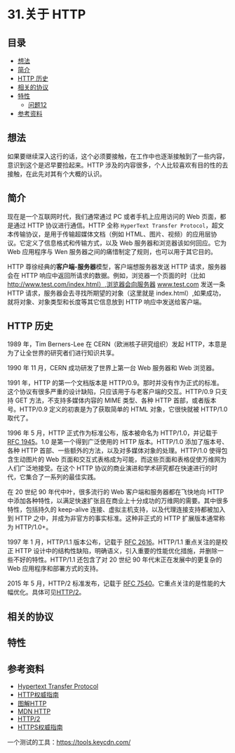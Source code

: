# 31.关于 HTTP
## <a name="index"></a> 目录
- [想法](#think)
- [简介](#intro)
- [HTTP 历史](#history)
- [相关的协议](#connect)
- [特性](#attribute)
  - [问题12](#link)
- [参考资料](#reference)


## <a name="think"></a> 想法
如果要继续深入这行的话，这个必须要接触，在工作中也逐渐接触到了一些内容，意识到这个是迟早要捡起来。HTTP 涉及的内容很多，个人比较喜欢有目的性的去接触，在此先对其有个大概的认识。

## <a name="intro"></a> 简介
现在是一个互联网时代，我们通常通过 PC 或者手机上应用访问的 Web 页面，都是通过 HTTP 协议进行通信。HTTP 全称 `HyperText Transfer Protocol`，超文本传输协议，是用于传输超媒体文档（例如 HTML、图片、视频）的应用层协议。它定义了信息格式和传输方式，以及 Web 服务器和浏览器该如何回应。它为 Web 应用程序与 Wen 服务器之间的痛惜制定了规则，也可以用于其它目的。

HTTP 尊徐经典的**客户端-服务器**模型，客户端想服务器发送 HTTP 请求，服务器会在 HTTP 响应中返回所请求的数据。例如，浏览器一个页面的时（比如 http://www.test.com/index.html）,浏览器会向服务器 www.test.com 发送一条 HTTP 请求，服务器会去寻找所期望的对象（这里就是 index.html）,如果成功，就将对象、对象类型和长度等其它信息放到 HTTP 响应中发送给客户端。

## <a name="history"></a> HTTP 历史
1989 年，Tim Berners-Lee 在 CERN（欧洲核子研究组织）发起 HTTP，本意是为了让全世界的研究者们进行知识共享。

1990 年 11 月，CERN 成功研发了世界上第一台 Web 服务器和 Web 浏览器。

1991 年，HTTP 的第一个文档版本是 HTTP/0.9。那时并没有作为正式的标准。这个协议有很多严重的设计缺陷，只应该用于与老客户端的交互。HTTP/0.9 只支持 GET 方法，不支持多媒体内容的 MIME 类型、各种 HTTP 首部，或者版本号。HTTP/0.9 定义的初衷是为了获取简单的 HTML 对象，它很快就被 HTTP/1.0 取代了。

1996 年 5 月，HTTP 正式作为标准公布，版本被命名为 HTTP/1.0，并记载于 [RFC 1945][url-rfc1945]。1.0 是第一个得到广泛使用的 HTTP 版本。HTTP/1.0 添加了版本号、各种 HTTP 首部、一些额外的方法，以及对多媒体对象的处理。HTTP/1.0 使得包含生动图片的 Web 页面和交互式表格成为可能，而这些页面和表格促使万维网为人们广泛地接受。在这个 HTTP 协议的商业演进和学术研究都在快速进行的时代，它集合了一系列的最佳实践。

在 20 世纪 90 年代中叶，很多流行的 Web 客户端和服务器都在飞快地向 HTTP 中添加各种特性，以满足快速扩张且在商业上十分成功的万维网的需要。其中很多特性，包括持久的 keep-alive 连接、虚拟主机支持，以及代理连接支持都被加入到 HTTP 之中，并成为非官方的事实标准。这种非正式的 HTTP 扩展版本通常称为 HTTP/1.0+。

1997 年 1 月，HTTP/1.1 版本公布，记载于 [RFC 2616][url-rfc2616]。HTTP/1.1 重点关注的是校正 HTTP 设计中的结构性缺陷，明确语义，引入重要的性能优化措施，并删除一些不好的特性。HTTP/1.1 还包含了对 20 世纪 90 年代末正在发展中的更复杂的 Web 应用程序和部署方式的支持。

2015 年 5 月，HTTP/2 标准发布，记载于 [RFC 7540][url-rfc7540]。它重点关注的是性能的大幅优化。具体可见[HTTP/2][url-google-develop-http2]。

## <a name="connect"></a> 相关的协议



## <a name="attribute"></a> 特性

## <a name="reference"></a> 参考资料
- [Hypertext Transfer Protocol](https://en.wikipedia.org/wiki/Hypertext_Transfer_Protocol)
- [HTTP权威指南](http://www.ituring.com.cn/book/844)
- [图解HTTP](http://www.ituring.com.cn/book/1229)
- [MDN HTTP](https://developer.mozilla.org/en-US/docs/Web/HTTP)
- [HTTP/2](https://en.wikipedia.org/wiki/HTTP/2)
- [HTTPS权威指南](http://www.ituring.com.cn/book/1734)


[url-rfc1945]:https://tools.ietf.org/html/rfc1945
[url-rfc2616]:https://www.ietf.org/rfc/rfc2616.txt
[url-rfc7540]:https://www.ietf.org/rfc/rfc2616.txt
[url-google-develop-http2]:https://developers.google.com/web/fundamentals/performance/http2/






一个测试的工具：https://tools.keycdn.com/